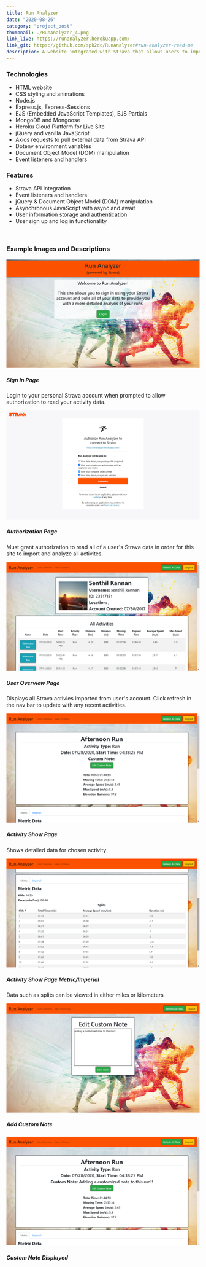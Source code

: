 ```yaml
---
title: Run Analyzer
date: "2020-08-26"
category: "project_post"
thumbnail: ./RunAnalyzer_4.png
link_live: https://runanalyzer.herokuapp.com/
link_git: https://github.com/spk2dc/RunAnalyzer#run-analyzer-read-me
description: A website integrated with Strava that allows users to import all of their running data for a detailed analysis of of their running performance.
---
```


### Technologies

- HTML website
- CSS styling and animations
- Node.js
- Express.js, Express-Sessions
- EJS (Embedded JavaScript Templates), EJS Partials
- MongoDB and Mongoose
- Heroku Cloud Platform for Live Site
- jQuery and vanilla JavaScript
- Axios requests to pull external data from Strava API
- Dotenv environment variables
- Document Object Model (DOM) manipulation
- Event listeners and handlers

### Features

- Strava API Integration
- Event listeners and handlers
- jQuery & Document Object Model (DOM) manipulation
- Asynchronous JavaScript with async and await
- User information storage and authentication
- User sign up and log in functionality

<br />

### Example Images and Descriptions

<div class="card bg-light my-5 p-2">
  <img class="card-img-top border my-1" src="./RunAnalyzer_1.png" alt="trip_statistics">
  <div class="card-body">
    <h5 class="card-title">Sign In Page</h5>
    <p class="card-text">Login to your personal Strava account when prompted to allow authorization to read your activity data.</p>
  </div>
</div>

<div class="card bg-light my-5 p-2">
  <img class="card-img-top border my-1" src="./RunAnalyzer_2.png" alt="trip_statistics">
  <div class="card-body">
    <h5 class="card-title">Authorization Page</h5>
    <p class="card-text">Must grant authorization to read all of a user's Strava data in order for this site to import and analyze all activites.</p>
  </div>
</div>

<div class="card bg-light my-5 p-2">
  <img class="card-img-top border my-1" src="./RunAnalyzer_4.png" alt="trip_statistics">
  <div class="card-body">
    <h5 class="card-title">User Overview Page</h5>
    <p class="card-text">Displays all Strava activies imported from user's account. Click refresh in the nav bar to update with any recent activities.</p>
  </div>
</div>

<div class="card bg-light my-5 p-2">
  <img class="card-img-top border my-1" src="./RunAnalyzer_6.png" alt="trip_statistics">
  <div class="card-body">
    <h5 class="card-title">Activity Show Page</h5>
    <p class="card-text">Shows detailed data for chosen activity</p>
  </div>
</div>

<div class="card bg-light my-5 p-2">
  <img class="card-img-top border my-1" src="./RunAnalyzer_7.png" alt="trip_statistics">
  <div class="card-body">
    <h5 class="card-title">Activity Show Page Metric/Imperial</h5>
    <p class="card-text">Data such as splits can be viewed in either miles or kilometers</p>
  </div>
</div>

<div class="card bg-light my-5 p-2">
  <img class="card-img-top border my-1" src="./RunAnalyzer_9.png" alt="trip_statistics">
  <div class="card-body">
    <h5 class="card-title">Add Custom Note</h5>
  </div>
</div>

<div class="card bg-light my-5 p-2">
  <img class="card-img-top border my-1" src="./RunAnalyzer_10.png" alt="trip_statistics">
  <div class="card-body">
    <h5 class="card-title">Custom Note Displayed</h5>
  </div>
</div>
